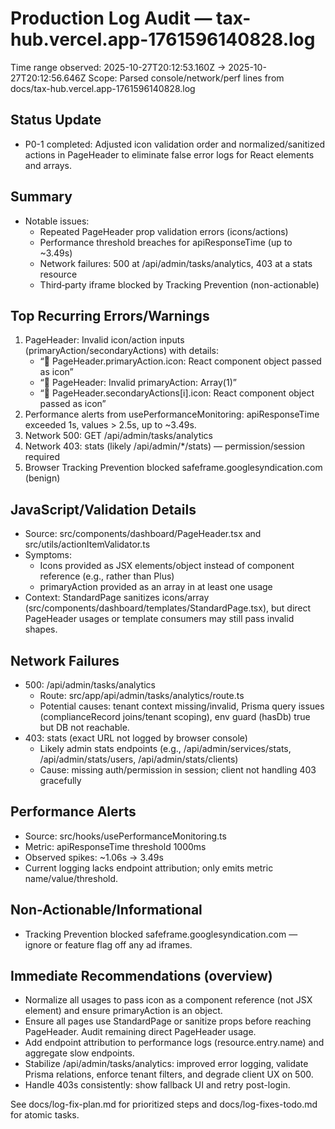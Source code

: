 # Production Log Audit — tax-hub.vercel.app-1761596140828.log

Time range observed: 2025-10-27T20:12:53.160Z → 2025-10-27T20:12:56.646Z
Scope: Parsed console/network/perf lines from docs/tax-hub.vercel.app-1761596140828.log

## Status Update
- P0-1 completed: Adjusted icon validation order and normalized/sanitized actions in PageHeader to eliminate false error logs for React elements and arrays.

## Summary
- Notable issues:
  - Repeated PageHeader prop validation errors (icons/actions)
  - Performance threshold breaches for apiResponseTime (up to ~3.49s)
  - Network failures: 500 at /api/admin/tasks/analytics, 403 at a stats resource
  - Third‑party iframe blocked by Tracking Prevention (non-actionable)

## Top Recurring Errors/Warnings
1) PageHeader: Invalid icon/action inputs (primaryAction/secondaryActions) with details:
   - “🚨 PageHeader.primaryAction.icon: React component object passed as icon”
   - “🚨 PageHeader: Invalid primaryAction: Array(1)”
   - “🚨 PageHeader.secondaryActions[i].icon: React component object passed as icon”
2) Performance alerts from usePerformanceMonitoring: apiResponseTime exceeded 1s, values > 2.5s, up to ~3.49s.
3) Network 500: GET /api/admin/tasks/analytics
4) Network 403: stats (likely /api/admin/*/stats) — permission/session required
5) Browser Tracking Prevention blocked safeframe.googlesyndication.com (benign)

## JavaScript/Validation Details
- Source: src/components/dashboard/PageHeader.tsx and src/utils/actionItemValidator.ts
- Symptoms:
  - Icons provided as JSX elements/object instead of component reference (e.g., <Plus /> rather than Plus)
  - primaryAction provided as an array in at least one usage
- Context: StandardPage sanitizes icons/array (src/components/dashboard/templates/StandardPage.tsx), but direct PageHeader usages or template consumers may still pass invalid shapes.

## Network Failures
- 500: /api/admin/tasks/analytics
  - Route: src/app/api/admin/tasks/analytics/route.ts
  - Potential causes: tenant context missing/invalid, Prisma query issues (complianceRecord joins/tenant scoping), env guard (hasDb) true but DB not reachable.
- 403: stats (exact URL not logged by browser console)
  - Likely admin stats endpoints (e.g., /api/admin/services/stats, /api/admin/stats/users, /api/admin/stats/clients)
  - Cause: missing auth/permission in session; client not handling 403 gracefully

## Performance Alerts
- Source: src/hooks/usePerformanceMonitoring.ts
- Metric: apiResponseTime threshold 1000ms
- Observed spikes: ~1.06s → 3.49s
- Current logging lacks endpoint attribution; only emits metric name/value/threshold.

## Non-Actionable/Informational
- Tracking Prevention blocked safeframe.googlesyndication.com — ignore or feature flag off any ad iframes.

## Immediate Recommendations (overview)
- Normalize all usages to pass icon as a component reference (not JSX element) and ensure primaryAction is an object.
- Ensure all pages use StandardPage or sanitize props before reaching PageHeader. Audit remaining direct PageHeader usage.
- Add endpoint attribution to performance logs (resource.entry.name) and aggregate slow endpoints.
- Stabilize /api/admin/tasks/analytics: improved error logging, validate Prisma relations, enforce tenant filters, and degrade client UX on 500.
- Handle 403s consistently: show fallback UI and retry post-login.

See docs/log-fix-plan.md for prioritized steps and docs/log-fixes-todo.md for atomic tasks.
